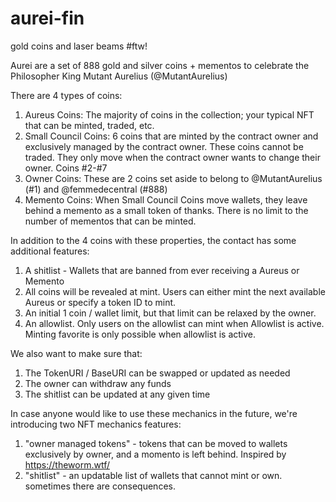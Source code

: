 # aurei-fin
 gold coins and laser beams #ftw!

 Aurei are a set of 888 gold and silver coins + mementos to celebrate the Philosopher King Mutant Aurelius (@MutantAurelius)

 There are 4 types of coins:
 1) Aureus Coins: The majority of coins in the collection; your typical NFT that can be minted, traded, etc.
 2) Small Council Coins: 6 coins that are minted by the contract owner and exclusively managed by the contract owner. These coins cannot be traded. They only move when the contract owner wants to change their owner. Coins #2-#7
 3) Owner Coins: These are 2 coins set aside to belong to @MutantAurelius (#1) and @femmedecentral (#888)
 4) Memento Coins: When Small Council Coins move wallets, they leave behind a memento as a small token of thanks. There is no limit to the number of mementos that can be minted. 

 In addition to the 4 coins with these properties, the contact has some additional features:

 1) A shitlist - Wallets that are banned from ever receiving a Aureus or Memento
 2) All coins will be revealed at mint. Users can either mint the next available Aureus or specify a token ID to mint. 
 3) An initial 1 coin / wallet limit, but that limit can be relaxed by the owner. 
 4) An allowlist. Only users on the allowlist can mint when Allowlist is active. Minting favorite is only possible when allowlist is active. 

 We also want to make sure that:
 1) The TokenURI / BaseURI can be swapped or updated as needed
 2) The owner can withdraw any funds
 3) The shitlist can be updated at any given time

 In case anyone would like to use these mechanics in the future, we're introducing two NFT mechanics features:
 1) "owner managed tokens" - tokens that can be moved to wallets exclusively by owner, and a momento is left behind. Inspired by https://theworm.wtf/
 2) "shitlist" - an updatable list of wallets that cannot mint or own. sometimes there are consequences. 